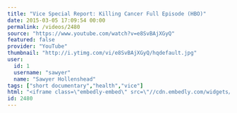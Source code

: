 ```yaml
---
title: "Vice Special Report: Killing Cancer Full Episode (HBO)"
date: 2015-03-05 17:09:54 00:00
permalink: /videos/2480
source: "https://www.youtube.com/watch?v=e8SvBAjXGyQ"
featured: false
provider: "YouTube"
thumbnail: "http://i.ytimg.com/vi/e8SvBAjXGyQ/hqdefault.jpg"
user:
  id: 1
  username: "sawyer"
  name: "Sawyer Hollenshead"
tags: ["short documentary","health","vice"]
html: "<iframe class=\"embedly-embed\" src=\"//cdn.embedly.com/widgets/media.html?src=http%3A%2F%2Fwww.youtube.com%2Fembed%2Fe8SvBAjXGyQ%3Fwmode%3Dtransparent%26feature%3Doembed&wmode=transparent&url=https%3A%2F%2Fwww.youtube.com%2Fwatch%3Fv%3De8SvBAjXGyQ&image=http%3A%2F%2Fi.ytimg.com%2Fvi%2Fe8SvBAjXGyQ%2Fhqdefault.jpg&key=daaebf4d9cdd46779200162d0ca86e20&type=text%2Fhtml&schema=youtube\" width=\"854\" height=\"480\" scrolling=\"no\" frameborder=\"0\" allowfullscreen></iframe>"
id: 2480
---
```


